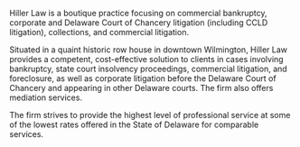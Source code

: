 Hiller Law is a boutique practice focusing on commercial bankruptcy, corporate and Delaware Court of Chancery litigation (including CCLD litigation), collections, and commercial litigation.

Situated in a quaint historic row house in downtown Wilmington, Hiller Law provides a competent, cost-effective solution to clients in cases involving bankruptcy, state court insolvency proceedings, commercial litigation, and foreclosure, as well as corporate litigation before the Delaware Court of Chancery and appearing in other Delaware courts.  The firm also offers mediation services.

The firm strives to provide the highest level of professional service at some of the lowest rates offered in the State of Delaware for comparable services.
